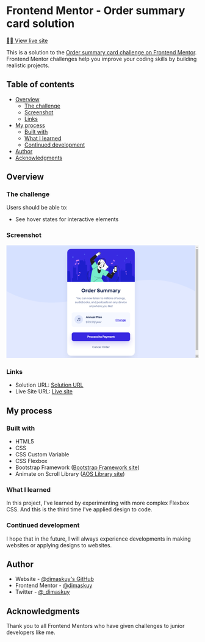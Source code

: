 # Frontend Mentor - Order summary card solution

[👨‍💻 View live site](https://dimaskuy.github.io/order-summary.github.io/)

This is a solution to the [Order summary card challenge on Frontend Mentor](https://www.frontendmentor.io/challenges/order-summary-component-QlPmajDUj). Frontend Mentor challenges help you improve your coding skills by building realistic projects.

## Table of contents

- [Overview](#overview)
  - [The challenge](#the-challenge)
  - [Screenshot](#screenshot)
  - [Links](#links)
- [My process](#my-process)
  - [Built with](#built-with)
  - [What I learned](#what-i-learned)
  - [Continued development](#continued-development)
- [Author](#author)
- [Acknowledgments](#acknowledgments)

## Overview

### The challenge

Users should be able to:

- See hover states for interactive elements

### Screenshot

![Page screenshot](images/page-sc.png)

### Links

- Solution URL: [Solution URL](https://www.frontendmentor.io/solutions/order-summary-card-bootstrap-flexbox-JjnPYjZ-l)
- Live Site URL: [Live site](https://dimaskuy.github.io/order-summary.github.io/)

## My process

### Built with

- HTML5
- CSS
- CSS Custom Variable
- CSS Flexbox
- Bootstrap Framework ([Bootstrap Framework site](https://getbootstrap.com))
- Animate on Scroll Library ([AOS Library site](https://michalsnik.github.io/aos/))

### What I learned

In this project, I've learned by experimenting with more complex Flexbox CSS. And this is the third time I've applied design to code.

### Continued development

I hope that in the future, I will always experience developments in making websites or applying designs to websites.

## Author

- Website - [@dimaskuy's GitHub](http://github.com/dimaskuy)
- Frontend Mentor - [@dimaskuy](https://www.frontendmentor.io/profile/dimaskuy)
- Twitter - [@_dimaskuy](https://www.twitter.com/_dimaskuy)


## Acknowledgments

Thank you to all Frontend Mentors who have given challenges to junior developers like me.
